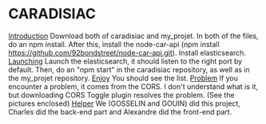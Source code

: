 ﻿# CARADISIAC

 [Introduction](#Install) Download both of caradisiac and my_projet. In both of the files, do an npm install. After this, install the 
node-car-api (npm install https://github.com/92bondstreet/node-car-api.git). Install elasticsearch. [Launching](#Launching) Launch the elasticsearch, it should listen
to the right port by default. Then, do an "npm start" in the caradisiac repository, as well as in the my_projet repository. [Enjoy](#Enjoy) You should see the list.
[Problem](#Problem) If you encounter a problem, it comes from the CORS. I don't understand what is it, but downloading CORS Toggle plugin resolves the problem. (See the pictures enclosed)
[Helper](#Helper) We (GOSSELIN and GOUIN) did this project, Charles did the back-end part and Alexandre did the front-end part. 